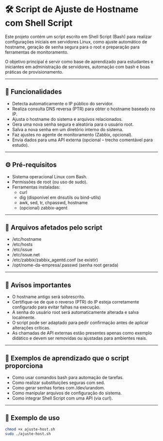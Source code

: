 # 🛠️ Script de Ajuste de Hostname com Shell Script

Este projeto contém um script escrito em Shell Script (Bash) para realizar configurações iniciais em servidores Linux, como ajuste automático de hostname, geração de senha segura para o root e preparação para ferramentas de monitoramento.

O objetivo principal é servir como base de aprendizado para estudantes e iniciantes em administração de servidores, automação com bash e boas práticas de provisionamento.

---

## 📌 Funcionalidades

- Detecta automaticamente o IP público do servidor.
- Realiza consulta DNS reversa (PTR) para obter o hostname baseado no IP.
- Ajusta o hostname do sistema e arquivos relacionados.
- Gera uma nova senha segura e aleatória para o usuário root.
- Salva a nova senha em um diretório interno do sistema.
- Faz ajustes no agente de monitoramento (Zabbix, opcional).
- Envia dados para uma API externa (opcional – trecho comentável para estudo).

---

## ⚙️ Pré-requisitos

- Sistema operacional Linux com Bash.
- Permissões de root (ou uso de sudo).
- Ferramentas instaladas:
  - curl
  - dig (disponível em dnsutils ou bind-utils)
  - awk, sed, tr, chpasswd, hostname
  - (opcional) zabbix-agent

---

## 📂 Arquivos afetados pelo script

- /etc/hostname
- /etc/hosts
- /etc/issue
- /etc/issue.net
- /etc/zabbix/zabbix_agentd.conf (se existir)
- /opt/nome-da-empresa/.passwd (senha root gerada)

---

## 🚨 Avisos importantes

- O hostname antigo será sobrescrito.
- Certifique-se de que o reverso (PTR) do IP esteja corretamente configurado para evitar falhas na execução.
- A senha do usuário root será automaticamente alterada e salva localmente.
- O script pode ser adaptado para pedir confirmação antes de aplicar alterações críticas.
- As chamadas de API externas estão presentes apenas como exemplo didático e devem ser removidas ou ajustadas para ambientes reais.

---

## 🧠 Exemplos de aprendizado que o script proporciona

- Como usar comandos bash para automação de tarefas.
- Como realizar substituições seguras com sed.
- Como gerar senhas fortes com /dev/urandom.
- Como manipular arquivos de configuração do sistema.
- Como integrar Shell Script com uma API (via curl).

---

## 📝 Exemplo de uso

```bash
chmod +x ajuste-host.sh
sudo ./ajuste-host.sh

